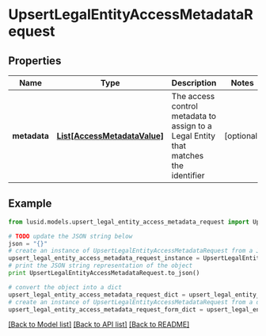 # UpsertLegalEntityAccessMetadataRequest


## Properties
Name | Type | Description | Notes
------------ | ------------- | ------------- | -------------
**metadata** | [**List[AccessMetadataValue]**](AccessMetadataValue.md) | The access control metadata to assign to a Legal Entity that matches the identifier | [optional] 

## Example

```python
from lusid.models.upsert_legal_entity_access_metadata_request import UpsertLegalEntityAccessMetadataRequest

# TODO update the JSON string below
json = "{}"
# create an instance of UpsertLegalEntityAccessMetadataRequest from a JSON string
upsert_legal_entity_access_metadata_request_instance = UpsertLegalEntityAccessMetadataRequest.from_json(json)
# print the JSON string representation of the object
print UpsertLegalEntityAccessMetadataRequest.to_json()

# convert the object into a dict
upsert_legal_entity_access_metadata_request_dict = upsert_legal_entity_access_metadata_request_instance.to_dict()
# create an instance of UpsertLegalEntityAccessMetadataRequest from a dict
upsert_legal_entity_access_metadata_request_form_dict = upsert_legal_entity_access_metadata_request.from_dict(upsert_legal_entity_access_metadata_request_dict)
```
[[Back to Model list]](../README.md#documentation-for-models) [[Back to API list]](../README.md#documentation-for-api-endpoints) [[Back to README]](../README.md)


